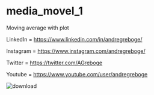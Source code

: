 # media_movel_1
Moving average with plot

LinkedIn = https://www.linkedin.com/in/andregreboge/

Instagram = https://www.instagram.com/andregreboge/

Twitter = https://twitter.com/AGreboge

Youtube = https://www.youtube.com/user/andregreboge

![download](https://user-images.githubusercontent.com/53190186/140846885-49f4e345-a7f8-43de-8fde-7283e6aafc98.png)
